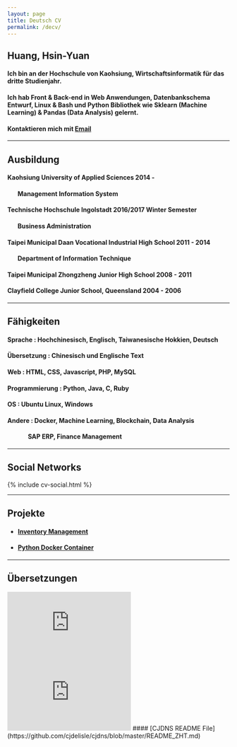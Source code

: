 ```yaml
---
layout: page
title: Deutsch CV
permalink: /decv/
---
```


Huang, Hsin-Yuan
-------

#### Ich bin an der Hochschule von Kaohsiung, Wirtschaftsinformatik für das dritte Studienjahr. 
#### Ich hab Front & Back-end in Web Anwendungen, Datenbankschema Entwurf, Linux & Bash und Python Bibliothek wie Sklearn (Machine Learning) & Pandas (Data Analysis) gelernt.
#### Kontaktieren mich mit [Email](mailto:cv@ouvek.com)

__________________________________________________________________________________________________________________________________________________________________________________________

## Ausbildung
#### Kaohsiung University of Applied Sciences 2014 -
#### &nbsp;&nbsp;&nbsp;&nbsp;&nbsp;&nbsp; Management Information System
#### Technische Hochschule Ingolstadt 2016/2017 Winter Semester
#### &nbsp;&nbsp;&nbsp;&nbsp;&nbsp;&nbsp; Business Administration
#### Taipei Municipal Daan Vocational Industrial High School 2011 - 2014
#### &nbsp;&nbsp;&nbsp;&nbsp;&nbsp;&nbsp; Department of Information Technique 
#### Taipei Municipal Zhongzheng Junior High School 2008 - 2011
#### Clayfield College Junior School, Queensland 2004 - 2006

__________________________________________________________________________________________________________________________________________________________________________________________


## Fähigkeiten
#### Sprache : Hochchinesisch, Englisch, Taiwanesische Hokkien, Deutsch
#### Übersetzung : Chinesisch und Englische Text
#### Web : HTML, CSS, Javascript, PHP, MySQL
#### Programmierung : Python, Java, C, Ruby
#### OS : Ubuntu Linux, Windows
#### Andere : Docker, Machine Learning, Blockchain, Data Analysis
#### &nbsp;&nbsp;&nbsp;&nbsp;&nbsp;&nbsp;&nbsp;&nbsp;&nbsp;&nbsp;&nbsp;&nbsp;&nbsp; SAP ERP, Finance Management

__________________________________________________________________________________________________________________________________________________________________________________________


## Social Networks
{% include cv-social.html %}

__________________________________________________________________________________________________________________________________________________________________________________________


## Projekte
* #### [Inventory Management](https://github.com/ouvek-kostiva/DB-Project)
* #### [Python Docker Container](https://github.com/ouvek-kostiva/dockerpyinst)

__________________________________________________________________________________________________________________________________________________________________________________________


## Übersetzungen
<iframe width="280" height="157" src="https://www.youtube.com/embed/jAhjPd4uNFY" frameborder="0" allowfullscreen></iframe>
<iframe width="280" height="157" src="https://www.youtube.com/embed/cDZjm4f9CEo" frameborder="0" allowfullscreen></iframe>
#### [CJDNS README File](https://github.com/cjdelisle/cjdns/blob/master/README_ZHT.md)
